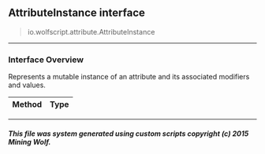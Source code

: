 ## AttributeInstance __interface__

>io.wolfscript.attribute.AttributeInstance

---

### Interface Overview

Represents a mutable instance of an attribute and its associated modifiers and values.

Method | Type   
--- | :--- 



---



##### This file was system generated using custom scripts copyright (c) 2015 Mining Wolf.
	

